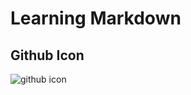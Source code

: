 # Learning Markdown
## Github Icon
![github icon](https://user-images.githubusercontent.com/91883549/198364326-33c00f1b-b7d4-4aec-a79c-b1cd7c33cf1e.png)
